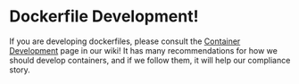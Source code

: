 # Dockerfile Development!

If you are developing dockerfiles, please consult the
[Container Development](https://gitlab.login.gov/lg/identity-devops/-/wikis/Container-Development)
page in our wiki!  It has many recommendations for how we should develop containers,
and if we follow them, it will help our compliance story.
